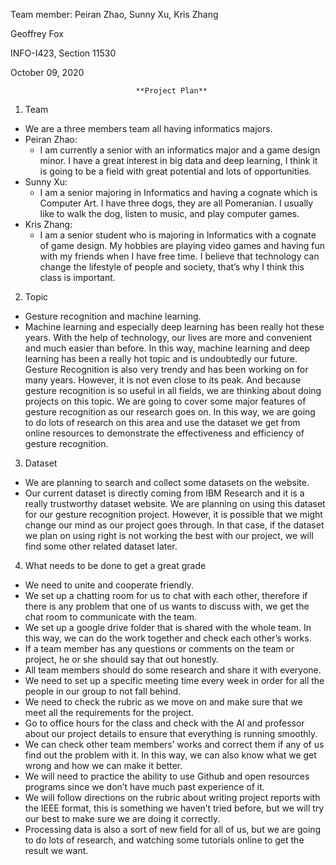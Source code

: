 Team member: Peiran Zhao, Sunny Xu, Kris Zhang

Geoffrey Fox

INFO-I423, Section 11530

October 09, 2020

								**Project Plan**
											
1. Team
- We are a three members team all having informatics majors.
- Peiran Zhao: 
  - I am currently a senior with an informatics major and a game design minor. I have a great interest in big data and deep learning, I think it is going to be a field with great potential and lots of opportunities.
- Sunny Xu:
  - I am a senior majoring in Informatics and having a cognate which is Computer Art. I have three dogs, they are all Pomeranian. I usually like to walk the dog, listen to music, and play computer games. 
- Kris Zhang: 
  - I am a senior student who is majoring in Informatics with a cognate of game design. My hobbies are playing video games and having fun with my friends when I have free time. I believe that technology can change the lifestyle of people and society, that’s why I think this class is important.


2. Topic
- Gesture recognition and machine learning.
- Machine learning and especially deep learning has been really hot these years. With the help of technology, our lives are more and convenient and much easier than before. In this way, machine learning and deep learning has been a really hot topic and is undoubtedly our future. Gesture Recognition is also very trendy and has been working on for many years. However, it is not even close to its peak. And because gesture recognition is so useful in all fields, we are thinking about doing projects on this topic. We are going to cover some major features of gesture recognition as our research goes on. In this way, we are going to do lots of research on this area and use the dataset we get from online resources to demonstrate the effectiveness and efficiency of gesture recognition. 


3. Dataset
- We are planning to search and collect some datasets on the website.
- Our current dataset is directly coming from IBM Research and it is a really trustworthy dataset website. We are planning on using this dataset for our gesture recognition project. However, it is possible that we might change our mind as our project goes through. In that case, if the dataset we plan on using right is not working the best with our project, we will find some other related dataset later.  


4. What needs to be done to get a great grade
- We need to unite and cooperate friendly.
- We set up a chatting room for us to chat with each other, therefore if there is any problem that one of us wants to discuss with, we get the chat room to communicate with the team.
- We set up a google drive folder that is shared with the whole team. In this way, we can do the work together and check each other’s works.
- If a team member has any questions or comments on the team or project, he or she should say that out honestly.
- All team members should do some research and share it with everyone.
- We need to set up a specific meeting time every week in order for all the people in our group to not fall behind. 
- We need to check the rubric as we move on and make sure that we meet all the requirements for the project. 
- Go to office hours for the class and check with the AI and professor about our project details to ensure that everything is running smoothly. 
- We can check other team members’ works and correct them if any of us find out the problem with it. In this way, we can also know what we get wrong and how we can make it better.
- We will need to practice the ability to use Github and open resources programs since we don’t have much past experience of it.
- We will follow directions on the rubric about writing project reports with the IEEE format, this is something we haven’t tried before, but we will try our best to make sure we are doing it correctly. 
- Processing data is also a sort of new field for all of us, but we are going to do lots of research, and watching some tutorials online to get the result we want.
